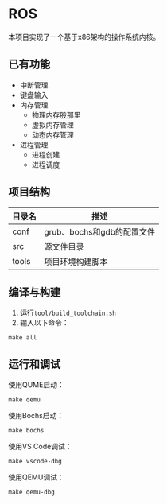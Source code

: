 # ROS

本项目实现了一个基于x86架构的操作系统内核。

## 已有功能

- 中断管理
- 键盘输入
- 内存管理
  - 物理内存股那里
  - 虚拟内存管理
  - 动态内存管理
- 进程管理
  - 进程创建
  - 进程调度

## 项目结构

| 目录名 | 描述                       |
| ------ | -------------------------- |
| conf   | grub、bochs和gdb的配置文件 |
| src    | 源文件目录                 |
| tools  | 项目环境构建脚本           |

## 编译与构建

1. 运行`tool/build_toolchain.sh`
2. 输入以下命令：

```shell
make all
```

## 运行和调试

使用QUME启动：

```shell
make qemu		
```

使用Bochs启动：

```shell
make bochs
```

使用VS Code调试：

```shell
make vscode-dbg
```

使用QEMU调试：

```
make qemu-dbg
```

